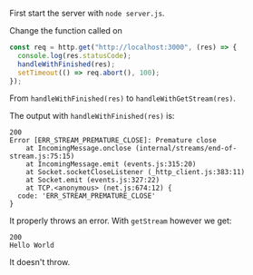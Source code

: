 First start the server with `node server.js`.

Change the function called on

```ts
const req = http.get("http://localhost:3000", (res) => {
  console.log(res.statusCode);
  handleWithFinished(res);
  setTimeout(() => req.abort(), 100);
});
```
From `handleWithFinished(res)` to `handleWithGetStream(res)`. 

The output with `handleWithFinished(res)` is:
```
200
Error [ERR_STREAM_PREMATURE_CLOSE]: Premature close
    at IncomingMessage.onclose (internal/streams/end-of-stream.js:75:15)
    at IncomingMessage.emit (events.js:315:20)
    at Socket.socketCloseListener (_http_client.js:383:11)
    at Socket.emit (events.js:327:22)
    at TCP.<anonymous> (net.js:674:12) {
  code: 'ERR_STREAM_PREMATURE_CLOSE'
}
```
It properly throws an error. With `getStream` however we get:
```
200
Hello World
```
It doesn't throw.
